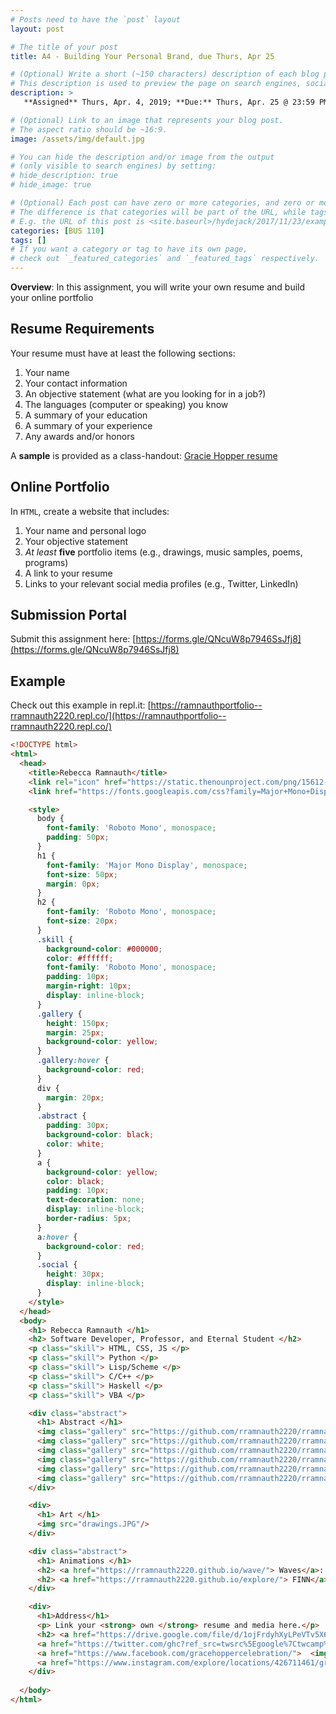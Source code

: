 ```yaml
---
# Posts need to have the `post` layout
layout: post

# The title of your post
title: A4 - Building Your Personal Brand, due Thurs, Apr 25

# (Optional) Write a short (~150 characters) description of each blog post.
# This description is used to preview the page on search engines, social media, etc.
description: >
   **Assigned** Thurs, Apr. 4, 2019; **Due:** Thurs, Apr. 25 @ 23:59 PM via [submission portal](https://forms.gle/QNcuW8p7946SsJfj8); Handout: [PDF](https://drive.google.com/file/d/1xd50nfZ2EJW4dMQV7Wj9Vxnv0KwR74PF/view?usp=sharing)

# (Optional) Link to an image that represents your blog post.
# The aspect ratio should be ~16:9.
image: /assets/img/default.jpg

# You can hide the description and/or image from the output
# (only visible to search engines) by setting:
# hide_description: true
# hide_image: true

# (Optional) Each post can have zero or more categories, and zero or more tags.
# The difference is that categories will be part of the URL, while tags will not.
# E.g. the URL of this post is <site.baseurl>/hydejack/2017/11/23/example-content/
categories: [BUS 110]
tags: []
# If you want a category or tag to have its own page,
# check out `_featured_categories` and `_featured_tags` respectively.
---
```


**Overview**: In this assignment, you will write your own resume and build your online portfolio

## Resume Requirements
Your resume must have at least the following sections:
1. Your name
2. Your contact information
3. An objective statement (what are you looking for in a job?)
4. The languages (computer or speaking) you know
5. A summary of your education
6. A summary of your experience 
7. Any awards and/or honors

A **sample** is provided as a class-handout: [Gracie Hopper resume](https://drive.google.com/file/d/1ojFrdyhXyLPeVTv5X6rZkpUgl84GvUbk/view?usp=sharing)

## Online Portfolio
In `HTML`, create a website that includes:
1. Your name and personal logo
2. Your objective statement
3. *At least* **five** portfolio items (e.g., drawings, music samples, poems, programs)
4. A link to your resume
5. Links to your relevant social media profiles (e.g., Twitter, LinkedIn)

## Submission Portal
Submit this assignment here: [https://forms.gle/QNcuW8p7946SsJfj8](https://forms.gle/QNcuW8p7946SsJfj8)

## Example

Check out this example in repl.it: [https://ramnauthportfolio--rramnauth2220.repl.co/](https://ramnauthportfolio--rramnauth2220.repl.co/)

```html
<!DOCTYPE html>
<html>
  <head>
    <title>Rebecca Ramnauth</title>
    <link rel="icon" href="https://static.thenounproject.com/png/15612-200.png">
    <link href="https://fonts.googleapis.com/css?family=Major+Mono+Display|Roboto+Mono" rel="stylesheet">

    <style>
      body {
        font-family: 'Roboto Mono', monospace;
        padding: 50px;
      }
      h1 {
        font-family: 'Major Mono Display', monospace;
        font-size: 50px;
        margin: 0px;
      }
      h2 {
        font-family: 'Roboto Mono', monospace;
        font-size: 20px;
      }
      .skill {
        background-color: #000000;
        color: #ffffff;
        font-family: 'Roboto Mono', monospace;
        padding: 10px;
        margin-right: 10px;
        display: inline-block;
      }
      .gallery {
        height: 150px;
        margin: 25px;
        background-color: yellow;
      }
      .gallery:hover {
        background-color: red;
      }
      div {
        margin: 20px;
      }
      .abstract {
        padding: 30px;
        background-color: black;
        color: white;
      }
      a {
        background-color: yellow;
        color: black;
        padding: 10px;
        text-decoration: none;
        display: inline-block;
        border-radius: 5px;
      }
      a:hover {
        background-color: red;
      }
      .social {
        height: 30px;
        display: inline-block;
      }
    </style>
  </head>
  <body>
    <h1> Rebecca Ramnauth </h1>
    <h2> Software Developer, Professor, and Eternal Student </h2>
    <p class="skill"> HTML, CSS, JS </p>
    <p class="skill"> Python </p>
    <p class="skill"> Lisp/Scheme </p>
    <p class="skill"> C/C++ </p>
    <p class="skill"> Haskell </p>
    <p class="skill"> VBA </p>

    <div class="abstract">
      <h1> Abstract </h1>
      <img class="gallery" src="https://github.com/rramnauth2220/rramnauth2220.github.io/blob/master/images/proj1.png?raw=true"/>
      <img class="gallery" src="https://github.com/rramnauth2220/rramnauth2220.github.io/blob/master/images/proj2.png?raw=true"/>
      <img class="gallery" src="https://github.com/rramnauth2220/rramnauth2220.github.io/blob/master/images/proj3.png?raw=true"/>
      <img class="gallery" src="https://github.com/rramnauth2220/rramnauth2220.github.io/blob/master/images/proj4.png?raw=true"/>
      <img class="gallery" src="https://github.com/rramnauth2220/rramnauth2220.github.io/blob/master/images/proj5.png?raw=true"/>
      <img class="gallery" src="https://github.com/rramnauth2220/rramnauth2220.github.io/blob/master/images/proj6.png?raw=true"/>
    </div>

    <div>
      <h1> Art </h1>
      <img src="drawings.JPG"/>
    </div>

    <div class="abstract">
      <h1> Animations </h1>
      <h2> <a href="https://rramnauth2220.github.io/wave/"> Waves</a>: Music-based animations </h2>
      <h2> <a href="https://rramnauth2220.github.io/explore/"> FINN</a>: Sentiment-based animations </h2>
    </div>

    <div>
      <h1>Address</h1>
      <p> Link your <strong> own </strong> resume and media here.</p>
      <h2> <a href="https://drive.google.com/file/d/1ojFrdyhXyLPeVTv5X6rZkpUgl84GvUbk/view?usp=sharing" target="_blank"> Resume</a>: Gracie Hopper Example </h2>
      <a href="https://twitter.com/ghc?ref_src=twsrc%5Egoogle%7Ctwcamp%5Eserp%7Ctwgr%5Eauthor">  <img class="social" src="https://image.flaticon.com/icons/svg/23/23931.svg"/> </a>
      <a href="https://www.facebook.com/gracehoppercelebration/">  <img class="social" src="https://image.flaticon.com/icons/png/512/69/69407.png"/> </a>
      <a href="https://www.instagram.com/explore/locations/426711461/grace-hopper-celebration-of-women-in-computing/?hl=da">  <img class="social" src="https://cdn3.iconfinder.com/data/icons/transparent-on-dark-grey/500/icon-04-512.png"/> </a>
    </div>
    
  </body>
</html>
```